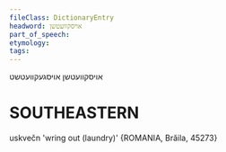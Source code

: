 ```yaml
---
fileClass: DictionaryEntry
headword: אויסקוועטשן
part_of_speech: 
etymology: 
tags: 
---
```

אויסקוועטשן
אויסגעקוועטשט

SOUTHEASTERN
==============

uskvečn 'wring out (laundry)' {ROMANIA, Brăila, 45273}
